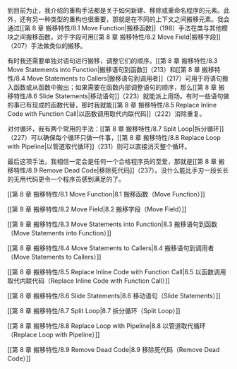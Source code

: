 到目前为止，我介绍的重构手法都是关于如何新建、移除或重命名程序的元素。此外，还有另一种类型的重构也很重要，那就是在不同的上下文之间搬移元素。我会通过[[第 8 章 搬移特性/8.1 Move Function|搬移函数]]（198）手法在类与其他模块之间搬移函数，对于字段可用[[第 8 章 搬移特性/8.2 Move Field|搬移字段]]（207）手法做类似的搬移。

有时我还需要单独对语句进行搬移，调整它们的顺序。[[第 8 章 搬移特性/8.3 Move Statements into Function|搬移语句到函数]]（213）和[[第 8 章 搬移特性/8.4 Move Statements to Callers|搬移语句到调用者]]（217）可用于将语句搬入函数或从函数中搬出；如果需要在函数内部调整语句的顺序，那么[[第 8 章 搬移特性/8.6 Slide Statements|移动语句]]（223）就能派上用场。有时一些语句做的事已有现成的函数代替，那时我就能[[第 8 章 搬移特性/8.5 Replace Inline Code with Function Call|以函数调用取代内联代码]]（222）消除重复。

对付循环，我有两个常用的手法：[[第 8 章 搬移特性/8.7 Split Loop|拆分循环]]（227）可以确保每个循环只做一件事，[[第 8 章 搬移特性/8.8 Replace Loop with Pipeline|以管道取代循环]]（231）则可以直接消灭整个循环。

最后这项手法，我相信一定会是任何一个合格程序员的至爱，那就是[[第 8 章 搬移特性/8.9 Remove Dead Code|移除死代码]]（237）。没什么能比手刃一段长长的无用代码更令一个程序员感到满足的了。

[[第 8 章 搬移特性/8.1 Move Function|8.1 搬移函数（Move Function）]]

[[第 8 章 搬移特性/8.2 Move Field|8.2 搬移字段（Move Field）]]

[[第 8 章 搬移特性/8.3 Move Statements into Function|8.3 搬移语句到函数（Move Statements into Function）]]

[[第 8 章 搬移特性/8.4 Move Statements to Callers|8.4 搬移语句到调用者（Move Statements to Callers）]]

[[第 8 章 搬移特性/8.5 Replace Inline Code with Function Call|8.5 以函数调用取代内联代码（Replace Inline Code with Function Call）]]

[[第 8 章 搬移特性/8.6 Slide Statements|8.6 移动语句（Slide Statements）]]

[[第 8 章 搬移特性/8.7 Split Loop|8.7 拆分循环（Split Loop）]]

[[第 8 章 搬移特性/8.8 Replace Loop with Pipeline|8.8 以管道取代循环（Replace Loop with Pipeline）]]

[[第 8 章 搬移特性/8.9 Remove Dead Code|8.9 移除死代码（Remove Dead Code）]]
